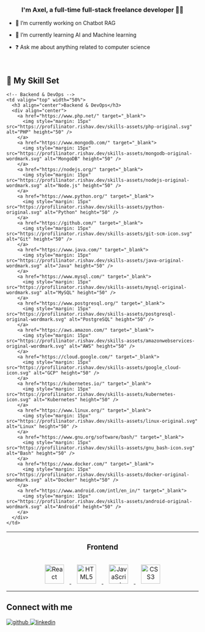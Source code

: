 ### <div align="center">I'm Axel, a full-time full-stack freelance developer 👨‍💻 </div>  
  

- 🔭 I’m currently working on Chatbot RAG  
  

- 🌱 I’m currently learning AI and Machine learning  
  

- ❓ Ask me about anything related to computer science  
  

<br/>  


## 🚀 My Skill Set

<table>
  <tr>
    <!-- Frontend -->
    <td valign="top" width="50%">
      <h3 align="center">Frontend</h3>
      <div align="center">  
        <a href="https://reactjs.org/" target="_blank">
          <img style="margin: 15px" src="https://profilinator.rishav.dev/skills-assets/react-original-wordmark.svg" alt="React" height="50" />
        </a>  
        <a href="https://en.wikipedia.org/wiki/HTML5" target="_blank">
          <img style="margin: 15px" src="https://profilinator.rishav.dev/skills-assets/html5-original-wordmark.svg" alt="HTML5" height="50" />
        </a>  
        <a href="https://www.javascript.com/" target="_blank">
          <img style="margin: 15px" src="https://profilinator.rishav.dev/skills-assets/javascript-original.svg" alt="JavaScript" height="50" />
        </a>  
        <a href="https://www.w3schools.com/css/" target="_blank">
          <img style="margin: 15px" src="https://profilinator.rishav.dev/skills-assets/css3-original-wordmark.svg" alt="CSS3" height="50" />
        </a>  
      </div>
    </td>

    <!-- Backend & DevOps -->
    <td valign="top" width="50%">
      <h3 align="center">Backend & DevOps</h3>
      <div align="center">  
        <a href="https://www.php.net/" target="_blank">
          <img style="margin: 15px" src="https://profilinator.rishav.dev/skills-assets/php-original.svg" alt="PHP" height="50" />
        </a>  
        <a href="https://www.mongodb.com/" target="_blank">
          <img style="margin: 15px" src="https://profilinator.rishav.dev/skills-assets/mongodb-original-wordmark.svg" alt="MongoDB" height="50" />
        </a>  
        <a href="https://nodejs.org/" target="_blank">
          <img style="margin: 15px" src="https://profilinator.rishav.dev/skills-assets/nodejs-original-wordmark.svg" alt="Node.js" height="50" />
        </a>  
        <a href="https://www.python.org/" target="_blank">
          <img style="margin: 15px" src="https://profilinator.rishav.dev/skills-assets/python-original.svg" alt="Python" height="50" />
        </a>  
        <a href="https://github.com/" target="_blank">
          <img style="margin: 15px" src="https://profilinator.rishav.dev/skills-assets/git-scm-icon.svg" alt="Git" height="50" />
        </a>  
        <a href="https://www.java.com/" target="_blank">
          <img style="margin: 15px" src="https://profilinator.rishav.dev/skills-assets/java-original-wordmark.svg" alt="Java" height="50" />
        </a>  
        <a href="https://www.mysql.com/" target="_blank">
          <img style="margin: 15px" src="https://profilinator.rishav.dev/skills-assets/mysql-original-wordmark.svg" alt="MySQL" height="50" />
        </a>  
        <a href="https://www.postgresql.org/" target="_blank">
          <img style="margin: 15px" src="https://profilinator.rishav.dev/skills-assets/postgresql-original-wordmark.svg" alt="PostgreSQL" height="50" />
        </a>  
        <a href="https://aws.amazon.com/" target="_blank">
          <img style="margin: 15px" src="https://profilinator.rishav.dev/skills-assets/amazonwebservices-original-wordmark.svg" alt="AWS" height="50" />
        </a>  
        <a href="https://cloud.google.com/" target="_blank">
          <img style="margin: 15px" src="https://profilinator.rishav.dev/skills-assets/google_cloud-icon.svg" alt="GCP" height="50" />
        </a>  
        <a href="https://kubernetes.io/" target="_blank">
          <img style="margin: 15px" src="https://profilinator.rishav.dev/skills-assets/kubernetes-icon.svg" alt="Kubernetes" height="50" />
        </a>  
        <a href="https://www.linux.org/" target="_blank">
          <img style="margin: 15px" src="https://profilinator.rishav.dev/skills-assets/linux-original.svg" alt="Linux" height="50" />
        </a>  
        <a href="https://www.gnu.org/software/bash/" target="_blank">
          <img style="margin: 15px" src="https://profilinator.rishav.dev/skills-assets/gnu_bash-icon.svg" alt="Bash" height="50" />
        </a>  
        <a href="https://www.docker.com/" target="_blank">
          <img style="margin: 15px" src="https://profilinator.rishav.dev/skills-assets/docker-original-wordmark.svg" alt="Docker" height="50" />
        </a>  
        <a href="https://www.android.com/intl/en_in/" target="_blank">
          <img style="margin: 15px" src="https://profilinator.rishav.dev/skills-assets/android-original-wordmark.svg" alt="Android" height="50" />
        </a>  
      </div>
    </td>
  </tr>
</table>



## Connect with me  
<a href="https://github.com/https://github.com/axeelbl/" target="_blank">
<img src=https://img.shields.io/badge/github-%2324292e.svg?&style=for-the-badge&logo=github&logoColor=white alt=github style="margin-bottom: 5px;" />
</a>
<a href="https://linkedin.com/in/https://www.linkedin.com/in/axel-berral-lopez-093506229/" target="_blank">
<img src=https://img.shields.io/badge/linkedin-%231E77B5.svg?&style=for-the-badge&logo=linkedin&logoColor=white alt=linkedin style="margin-bottom: 5px;" />
</a>  
  

<br/>  
